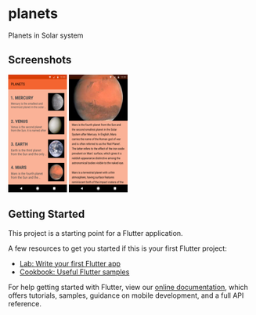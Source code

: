 # planets

Planets in Solar system

## Screenshots

<a href="https://raw.githubusercontent.com/ananddamodaran/planets/master/Home.png"><img src="https://raw.githubusercontent.com/ananddamodaran/planets/master/Home.png" height="240" width="120" ></a>
<a href="https://raw.githubusercontent.com/ananddamodaran/planets/master/Detail.png"><img src="https://raw.githubusercontent.com/ananddamodaran/planets/master/Detail.png" height="240" width="120" ></a>


## Getting Started

This project is a starting point for a Flutter application.

A few resources to get you started if this is your first Flutter project:

- [Lab: Write your first Flutter app](https://flutter.dev/docs/get-started/codelab)
- [Cookbook: Useful Flutter samples](https://flutter.dev/docs/cookbook)

For help getting started with Flutter, view our
[online documentation](https://flutter.dev/docs), which offers tutorials,
samples, guidance on mobile development, and a full API reference.
